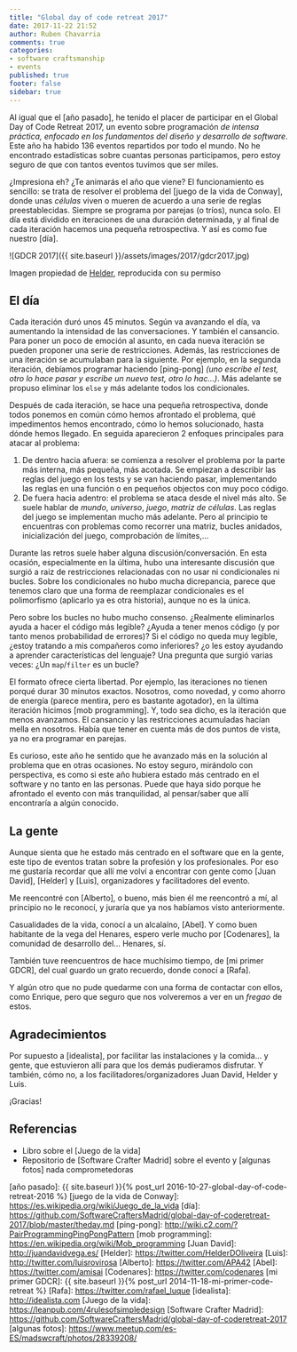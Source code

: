 ```yaml
---
title: "Global day of code retreat 2017"
date: 2017-11-22 21:52
author: Ruben Chavarria
comments: true
categories: 
- software craftsmanship
- events
published: true
footer: false
sidebar: true
---
```


Al igual que el [año pasado], he tenido el placer de participar en el Global
Day of Code Retreat 2017, un evento sobre programación *de intensa práctica,
enfocado en los fundamentos del diseño y desarrollo de software*. Este año ha
habido 136 eventos repartidos por todo el mundo. No he encontrado estadísticas
sobre cuantas personas participamos, pero estoy seguro de que con tantos
eventos tuvimos que ser miles.

¿Impresiona eh? ¿Te animarás el año que viene? El funcionamiento es sencillo:
se trata de resolver el problema del [juego de la vida de Conway], donde unas
*células* viven o mueren de acuerdo a una serie de reglas preestablecidas.
Siempre se programa por parejas (o tríos), nunca solo. El día está dividido en
iteraciones de una duración determinada, y al final de cada iteración hacemos
una pequeña retrospectiva. Y así es como fue nuestro [día].

![GDCR 2017]({{ site.baseurl }}/assets/images/2017/gdcr2017.jpg)

<div class="image-footer">
    <span>
Imagen propiedad de <a href="https://twitter.com/HelderDOliveira">Helder</a>, reproducida con su permiso
  </span>
</div>

<!-- more -->

## El día

Cada iteración duró unos 45 minutos. Según va avanzando el día, va aumentando
la intensidad de las conversaciones. Y también el cansancio. Para poner un poco
de emoción al asunto, en cada nueva iteración se pueden proponer una serie de
restricciones. Además, las restricciones de una iteración se acumulaban para la
siguiente. Por ejemplo, en la segunda iteración, debíamos programar haciendo
[ping-pong] *(uno escribe el test, otro lo hace pasar y escribe un nuevo test,
otro lo hac...)*. Más adelante se propuso eliminar los `else` y más adelante
todos los condicionales.

Después de cada iteración, se hace una pequeña retrospectiva, donde todos
ponemos en común cómo hemos afrontado el problema, qué impedimentos hemos
encontrado, cómo lo hemos solucionado, hasta dónde hemos llegado. En seguida
aparecieron 2 enfoques principales para atacar al problema:

1. De dentro hacia afuera: se comienza a resolver el problema por la parte más
   interna, más pequeña, más acotada. Se empiezan a describir las reglas del
   juego en los tests y se van haciendo pasar, implementando las reglas en una
   función o en pequeños objectos con muy poco código.
2. De fuera hacia adentro: el problema se ataca desde el nivel más alto. Se
   suele hablar de *mundo*, *universo*, *juego*, *matriz de células*. Las
   reglas del juego se implementan mucho más adelante. Pero al principio te
   encuentras con problemas como recorrer una matriz, bucles anidados,
   inicialización del juego, comprobación de límites,...

Durante las retros suele haber alguna discusión/conversación. En esta ocasión,
especialmente en la última, hubo una interesante discusión que surgió a raiz de
restricciones relacionadas con no usar ni condicionales ni bucles. Sobre los
condicionales no hubo mucha dicrepancia, parece que tenemos claro que una forma
de reemplazar condicionales es el polimorfismo (aplicarlo ya es otra historia),
aunque no es la única.

Pero sobre los bucles no hubo mucho consenso. ¿Realmente eliminarlos ayuda a
hacer el código más legible? ¿Ayuda a tener menos código (y por tanto menos
probabilidad de errores)? Si el código no queda muy legible, ¿estoy tratando a
mis compañeros como inferiores? ¿o les estoy ayudando a aprender
características del lenguaje? Una pregunta que surgió varias veces: ¿Un
`map`/`filter` es un bucle?

El formato ofrece cierta libertad. Por ejemplo, las iteraciones no tienen
porqué durar 30 minutos exactos. Nosotros, como novedad, y como ahorro de
energía (parece mentira, pero es bastante agotador), en la última iteración
hicimos [mob programming]. Y, todo sea dicho, es la iteración que menos
avanzamos. El cansancio y las restricciones acumuladas hacían mella en
nosotros. Había que tener en cuenta más de dos puntos de vista, ya no era
programar en parejas.

Es curioso, este año he sentido que he avanzado más en la solución al problema
que en otras ocasiones. No estoy seguro, mirándolo con perspectiva, es como si
este año hubiera estado más centrado en el software y no tanto en las personas.
Puede que haya sido porque he afrontado el evento con más tranquilidad, al
pensar/saber que allí encontraría a algún conocido.

## La gente

Aunque sienta que he estado más centrado en el software que en la gente, este
tipo de eventos tratan sobre la profesión y los profesionales. Por eso me
gustaría recordar que allí me volví a encontrar con gente como [Juan David],
[Helder] y [Luis], organizadores y facilitadores del evento. 

Me reencontré con [Alberto], o bueno, más bien él me reencontró a mí, al
principio no le reconocí, y juraría que ya nos habíamos visto anteriormente.

Casualidades de la vida, conocí a un alcalaíno, [Abel]. Y como buen habitante
de la vega del Henares, espero verle mucho por [Codenares], la comunidad de
desarrollo del... Henares, sí.

También tuve reencuentros de hace muchísimo tiempo, de [mi primer GDCR], del
cual guardo un grato recuerdo, donde conocí a [Rafa].

Y algún otro que no pude quedarme con una forma de contactar con ellos, como
Enrique, pero que seguro que nos volveremos a ver en un *fregao* de estos.

## Agradecimientos

Por supuesto a [idealista], por facilitar las instalaciones y la comida... y
gente, que estuvieron allí para que los demás pudieramos disfrutar. Y también,
cómo no, a los facilitadores/organizadores Juan David, Helder y Luis.

¡Gracias!

## Referencias

- Libro sobre el [Juego de la vida]
- Repositorio de [Software Crafter Madrid] sobre el evento y [algunas fotos]
nada comprometedoras

[año pasado]: {{ site.baseurl }}{% post_url 2016-10-27-global-day-of-code-retreat-2016 %}
[juego de la vida de Conway]: https://es.wikipedia.org/wiki/Juego_de_la_vida
[día]: https://github.com/SoftwareCraftersMadrid/global-day-of-coderetreat-2017/blob/master/theday.md
[ping-pong]: http://wiki.c2.com/?PairProgrammingPingPongPattern
[mob programming]: https://en.wikipedia.org/wiki/Mob_programming
[Juan David]: http://juandavidvega.es/
[Helder]: https://twitter.com/HelderDOliveira
[Luis]: http://twitter.com/luisrovirosa
[Alberto]: https://twitter.com/APA42
[Abel]: https://twitter.com/amisai
[Codenares]: https://twitter.com/codenares
[mi primer GDCR]: {{ site.baseurl }}{% post_url 2014-11-18-mi-primer-code-retreat %}
[Rafa]: https://twitter.com/rafael_luque
[idealista]: http://idealista.com
[Juego de la vida]: https://leanpub.com/4rulesofsimpledesign
[Software Crafter Madrid]: https://github.com/SoftwareCraftersMadrid/global-day-of-coderetreat-2017
[algunas fotos]: https://www.meetup.com/es-ES/madswcraft/photos/28339208/
